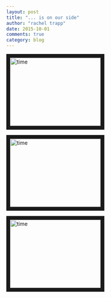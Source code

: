 ```yaml
---
layout: post
title: "... is on our side"
author: "rachel trapp"
date: 2015-10-01
comments: true
category: blog
---
```



<a href="http://www.youtube.com/watch?v=VdQY7BusJNU
" target="_blank"><img src="http://img.youtube.com/vi/VdQY7BusJNU.jpg"
alt="time" width="240" height="180" border="10" /></a>


<a href="http://www.youtube.com/watch?v=rIE2GAqnFGw
" target="_blank"><img src="http://img.youtube.com/vi/rIE2GAqnFGw.jpg"
alt="time" width="240" height="180" border="10" /></a>


<a href="http://www.youtube.com/watch?v=oOj1qBtXWBc
" target="_blank"><img src="http://img.youtube.com/vi/oOj1qBtXWBc.jpg"
alt="time" width="240" height="180" border="10" /></a>
